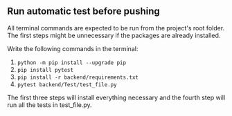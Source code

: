 ## Run automatic test before pushing

All terminal commands are expected to be run from the project's root folder. The first steps might be unnecessary if the packages are already installed.

Write the following commands in the terminal:

1. `python -m pip install --upgrade pip`
2. `pip install pytest`
3. `pip install -r backend/requirements.txt`
4. `pytest backend/Test/test_file.py`

The first three steps will install everything necessary and the fourth step will run all the tests in test_file.py.
